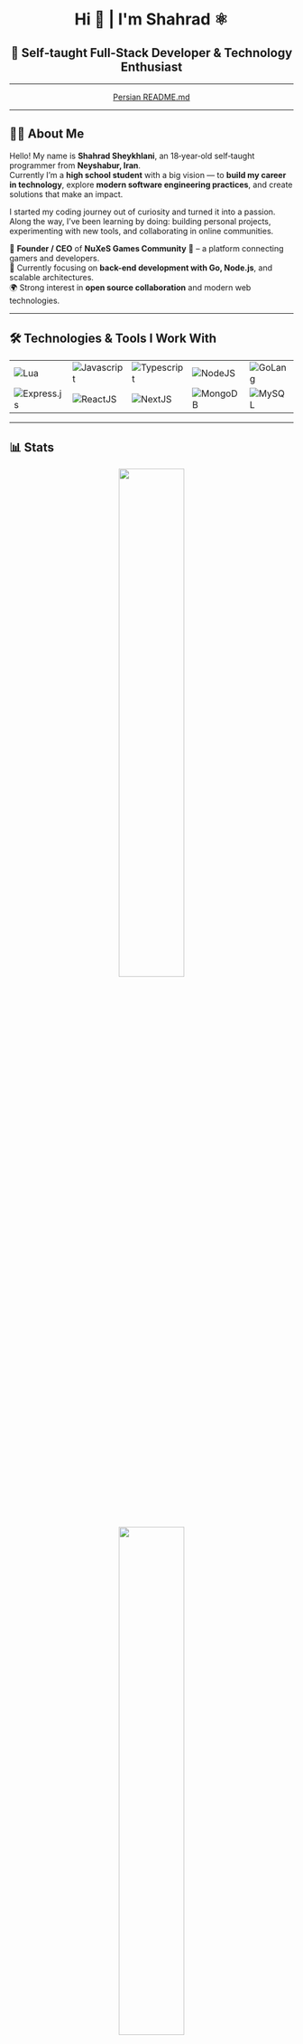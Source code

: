 <h1 align="center">Hi 👋 | I'm Shahrad ⚛️</h1>

<h2 align="center">🚀 Self‑taught Full‑Stack Developer & Technology Enthusiast</h2>

---

<p align="center">
  <a href="./README.fa.md">Persian README.md</a>
</p>

---
## 👨‍💻 About Me
Hello! My name is **Shahrad Sheykhlani**, an 18‑year‑old self‑taught programmer from **Neyshabur, Iran**.  
Currently I’m a **high school student** with a big vision — to **build my career in technology**, explore **modern software engineering practices**, and create solutions that make an impact.

I started my coding journey out of curiosity and turned it into a passion. Along the way, I’ve been learning by doing: building personal projects, experimenting with new tools, and collaborating in online communities.

💼 **Founder / CEO** of **NuXeS Games Community** 🎩 – a platform connecting gamers and developers.  
🌱 Currently focusing on **back-end development with Go, Node.js**, and scalable architectures.  
🌍 Strong interest in **open source collaboration** and modern web technologies.

---

## 🛠️ Technologies & Tools I Work With
<table align="center">
  <tr>
    <td><img src="https://skillicons.dev/icons?i=lua" alt="Lua" /></td>
    <td><img src="https://skillicons.dev/icons?i=js" alt="Javascript" /></td>
    <td><img src="https://skillicons.dev/icons?i=ts" alt="Typescript" /></td>
    <td><img src="https://skillicons.dev/icons?i=nodejs" alt="NodeJS" /></td>
    <td><img src="https://skillicons.dev/icons?i=go" alt="GoLang" /></td>
  </tr>
  <tr>
    <td><img src="https://skillicons.dev/icons?i=express" alt="Express.js" /></td>
    <td><img src="https://skillicons.dev/icons?i=react" alt="ReactJS" /></td>
    <td><img src="https://skillicons.dev/icons?i=nextjs" alt="NextJS" /></td>
    <td><img src="https://skillicons.dev/icons?i=mongodb" alt="MongoDB" /></td>
    <td><img src="https://skillicons.dev/icons?i=mysql" alt="MySQL" /></td>
  </tr>
</table>

---

## 📊 Stats
<div align="center">
  <img width="48%" src="https://github-readme-stats.vercel.app/api?username=ITSHahrad&theme=vue-dark&show_icons=true&hide_border=true&count_private=true" />
</div>

<div align="center">
  <image width="48%" src="https://www.codewars.com/users/ITSHahrad/badges/large" />
</div>

---

## 💡 Vision & Goals
- Build scalable, high-performance applications with **Go** and **Node.js**  
- Contribute to **open source communities** and collaborative tech projects  
- Explore **distributed systems, cloud computing, and real-time applications**  
- Turn my passion into a **professional career in software engineering**

---

📫 **Reach me at:**  
[![Email](https://img.shields.io/badge/Email-itshahrad%40gmail.com-blue)](mailto:itshahrad@gmail.com)  
[![LinkedIn](https://img.shields.io/badge/Linkedin-ITSHahrad-blue)](https://linkedin.com/in/itshahrad)  
[![Portfolio](https://img.shields.io/badge/Portfolio-website-emerald)](https://itshahrad.ir)
